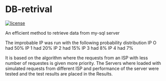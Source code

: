 # DB-retrival
[![license](https://img.shields.io/github/license/mashape/apistatus.svg)]()

An efficient method to retrieve data from my-sql server

The improbable IP was run with the following probability distribution 
IP O had 50%
IP 1 had 20%
IP 2 had 15%
IP 3 had 8%
IP 4 had 7%

It is based on the algorithm where the requests from an ISP with less number of requestes is given more priority. The Servers where loaded with simulated requests from different ISP and performance of the server were tested and the test results are placed in the Results.   